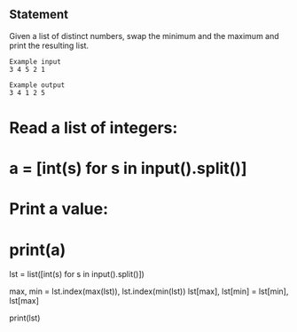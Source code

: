 ## Statement
Given a list of distinct numbers, swap the minimum and the maximum and print the resulting list.

```
Example input
3 4 5 2 1

Example output
3 4 1 2 5
```
# Read a list of integers:
# a = [int(s) for s in input().split()]
# Print a value:
# print(a)
lst = list([int(s) for s in input().split()])

max, min = lst.index(max(lst)), lst.index(min(lst))
lst[max], lst[min] = lst[min], lst[max]

print(lst)
